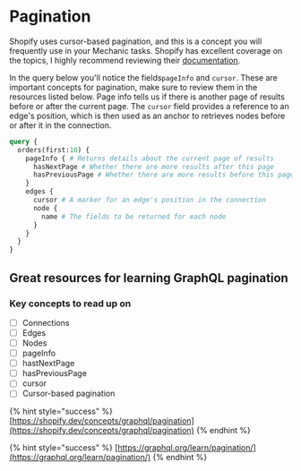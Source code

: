 # Pagination

Shopify uses cursor-based pagination, and this is a concept you will frequently use in your Mechanic tasks. Shopify has excellent coverage on the topics, I highly recommend reviewing their [documentation](https://shopify.dev/concepts/graphql/pagination).

In the query below you'll notice the fields`pageInfo` and `cursor`. These are important concepts for pagination, make sure to review them in the resources listed below. Page info tells us if there is another page of results before or after the current page. The `cursor` field provides a reference to an edge's position, which is then used as an anchor to retrieves nodes before or after it in the connection.

```graphql
query {
  orders(first:10) {
    pageInfo { # Returns details about the current page of results
      hasNextPage # Whether there are more results after this page
      hasPreviousPage # Whether there are more results before this page
    }
    edges {
      cursor # A marker for an edge's position in the connection
      node {
        name # The fields to be returned for each node
      }
    }
  }
}
```

## Great resources for learning GraphQL pagination

### Key concepts to read up on

* [ ] Connections
* [ ] Edges
* [ ] Nodes
* [ ] pageInfo
* [ ] hastNextPage
* [ ] hasPreviousPage
* [ ] cursor
* [ ] Cursor-based pagination

{% hint style="success" %}
[https://shopify.dev/concepts/graphql/pagination](https://shopify.dev/concepts/graphql/pagination)
{% endhint %}

{% hint style="success" %}
[https://graphql.org/learn/pagination/](https://graphql.org/learn/pagination/)
{% endhint %}

